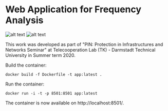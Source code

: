 # Web Application for Frequency Analysis
![alt text](https://github.com/gled0n/Frequency-Analysis-WebApp/blob/master/graph_scr.PNG)
![alt text](https://github.com/gled0n/Frequency-Analysis-WebApp/blob/master/table_scr.png)

This work was developed as part of "PIN: Protection in Infrastructures and Networks Seminar" at Telecooperation Lab (TK) - Darmstadt Technical University in Summer term 2020.

Build the container:
```docker
docker build -f Dockerfile -t app:latest .
```

Run the container:
```docker
docker run -i -t -p 8501:8501 app:latest
```

The container is now available on http://localhost:8501/.
